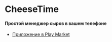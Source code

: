 # CheeseTime

#### Простой менеджер сыров в вашем телефоне

- [Приложение в Play Market](https://play.google.com/store/apps/details?id=com.malec.cheesetime)
